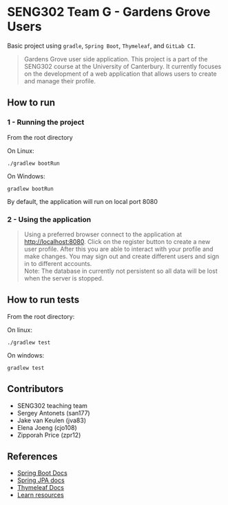 # SENG302 Team G - Gardens Grove Users
Basic project using ```gradle```, ```Spring Boot```, ```Thymeleaf```, and ```GitLab CI```.

> Gardens Grove user side application. This project is a part of the SENG302 course at the University of Canterbury. 
> It currently focuses on the development of a web application that allows users to create and manage their profile.


## How to run
### 1 - Running the project
From the root directory

On Linux:
```
./gradlew bootRun
```

On Windows:
```
gradlew bootRun
```

By default, the application will run on local port 8080

### 2 - Using the application
> Using a preferred browser connect to the application at [http://localhost:8080](http://localhost:8080). 
> Click on the register button to create a new user profile. After this you are able to interact with your profile and make changes.
> You may sign out and create different users and sign in to different accounts.  
> Note: The database in currently not persistent so all data will be lost when the server is stopped.

## How to run tests
From the root directory: 

On linux:
```
./gradlew test
```
On windows:
```
gradlew test
```

## Contributors

- SENG302 teaching team
- Sergey Antonets (san177)
- Jake van Keulen (jva83)
- Elena Joeng (cjo108)
- Zipporah Price (zpr12)

## References

- [Spring Boot Docs](https://docs.spring.io/spring-boot/docs/current/reference/htmlsingle/)
- [Spring JPA docs](https://docs.spring.io/spring-data/jpa/docs/current/reference/html/)
- [Thymeleaf Docs](https://www.thymeleaf.org/documentation.html)
- [Learn resources](https://learn.canterbury.ac.nz/course/view.php?id=17797&section=8)

